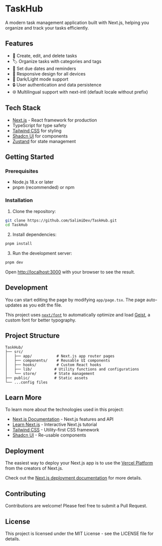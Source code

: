 # TaskHub

A modern task management application built with Next.js, helping you organize and track your tasks efficiently.

## Features

- 📝 Create, edit, and delete tasks
- 🏷️ Organize tasks with categories and tags
- 📅 Set due dates and reminders
- 📱 Responsive design for all devices
- 🌙 Dark/Light mode support
- 🔒 User authentication and data persistence
- 🌐 Multilingual support with next-intl (default locale without prefix)

## Tech Stack

- [Next.js](https://nextjs.org/) - React framework for production
- TypeScript for type safety
- [Tailwind CSS](https://tailwindcss.com/) for styling
- [Shadcn UI](https://ui.shadcn.com/) for components
- [Zustand](https://zustand-demo.pmnd.rs/) for state management

## Getting Started

### Prerequisites

- Node.js 18.x or later
- pnpm (recommended) or npm

### Installation

1. Clone the repository:

```bash
git clone https://github.com/SalimiDev/TaskHub.git
cd TaskHub
```

2. Install dependencies:

```bash
pnpm install
```

3. Run the development server:

```bash
pnpm dev
```

Open [http://localhost:3000](http://localhost:3000) with your browser to see the result.

## Development

You can start editing the page by modifying `app/page.tsx`. The page auto-updates as you edit the file.

This project uses [`next/font`](https://nextjs.org/docs/app/building-your-application/optimizing/fonts) to automatically optimize and load [Geist](https://vercel.com/font), a custom font for better typography.

## Project Structure

```
TaskHub/
├── src/
│   ├── app/           # Next.js app router pages
│   ├── components/    # Reusable UI components
│   ├── hooks/         # Custom React hooks
│   ├── lib/          # Utility functions and configurations
│   └── store/        # State management
├── public/           # Static assets
└── ...config files
```

## Learn More

To learn more about the technologies used in this project:

- [Next.js Documentation](https://nextjs.org/docs) - Next.js features and API
- [Learn Next.js](https://nextjs.org/learn) - Interactive Next.js tutorial
- [Tailwind CSS](https://tailwindcss.com/docs) - Utility-first CSS framework
- [Shadcn UI](https://ui.shadcn.com/) - Re-usable components

## Deployment

The easiest way to deploy your Next.js app is to use the [Vercel Platform](https://vercel.com/new?utm_medium=default-template&filter=next.js&utm_source=create-next-app&utm_campaign=create-next-app-readme) from the creators of Next.js.

Check out the [Next.js deployment documentation](https://nextjs.org/docs/app/building-your-application/deploying) for more details.

## Contributing

Contributions are welcome! Please feel free to submit a Pull Request.

## License

This project is licensed under the MIT License - see the LICENSE file for details.
